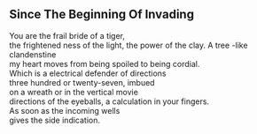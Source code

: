 Since The Beginning Of Invading
-------------------------------
You are the frail bride of a tiger,  
the frightened ness of the light, the power of the clay. A tree -like clandenstine  
my heart moves from being spoiled to being cordial.  
Which is a electrical defender of directions  
three hundred or twenty-seven, imbued  
on a wreath or in the vertical movie  
directions of the eyeballs, a calculation in your fingers.  
As soon as the incoming wells  
gives the side indication.  
